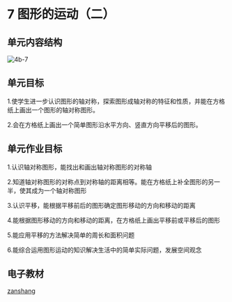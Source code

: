 # 7 图形的运动（二）

## 单元内容结构

![4b-7](https://r2.edui123.com/2023/04/4b-7.png)

## 单元目标

1.使学生进一步认识图形的轴对称，探索图形成轴对称的特征和性质，并能在方格纸上画出一个图形的轴对称图形。

2.会在方格纸上画出一个简单图形沿水平方向、竖直方向平移后的图形。

## 单元作业目标

1.认识轴对称图形，能找出和画出轴对称图形的对称轴

2.知道轴对称图形的对称点到对称轴的距离相等。能在方格纸上补全图形的另一半，使其成为一个轴对称图形

3.认识平移，能根据平移前后的图形确定图形移动的方向和移动的距离

4.能根据图形移动的方向和移动的距离，在方格纸上画出平移前或平移后的图形

5.能应用平移的方法解决简单的周长和面积问题

6.能综合运用图形运动的知识解决生活中的简单实际问题，发展空间观念

## 电子教材

<Epep grade="xxsx4b" :pep="1221001402131" :pages="79" :paged="86" ></Epep>

[zanshang](../res/zanshang.md ':include')